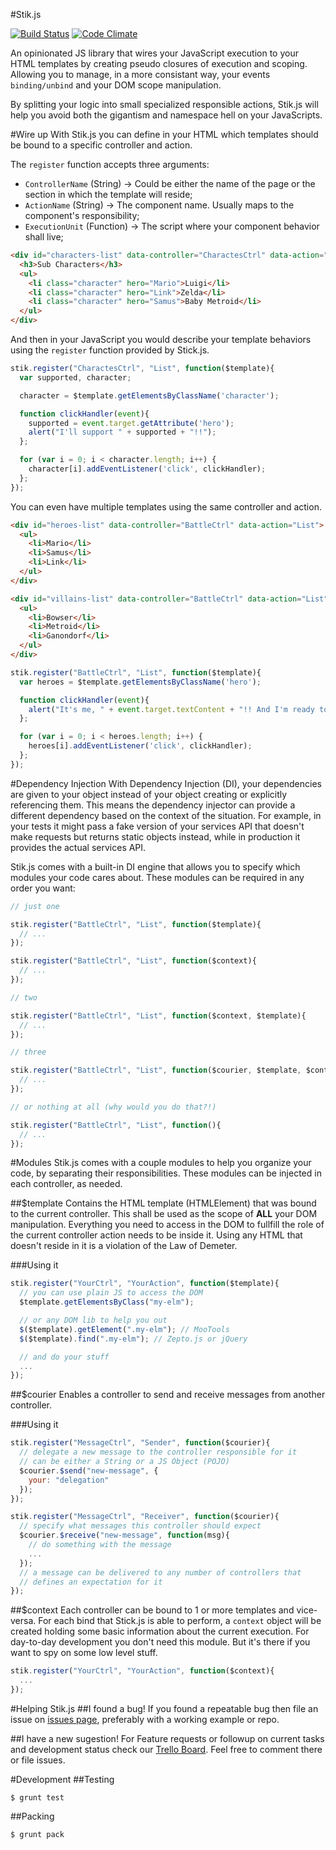 #Stik.js

[![Build Status](https://travis-ci.org/lukelex/stik.js.png?branch=master)](https://travis-ci.org/lukelex/stik.js) [![Code Climate](https://codeclimate.com/github/lukelex/stik.js.png)](https://codeclimate.com/github/lukelex/stik.js)

An opinionated JS library that wires your JavaScript execution to your HTML templates by creating pseudo closures of execution and scoping. Allowing you to manage, in a more consistant way, your events `binding/unbind` and your DOM scope manipulation.

By splitting your logic into small specialized responsible actions, Stik.js will help you avoid both the gigantism and namespace hell on your JavaScripts.

#Wire up
With Stik.js you can define in your HTML which templates should be bound to a specific controller and action.

The `register` function accepts three arguments:

* `ControllerName` (String) -> Could be either the name of the page or the section in which the template will reside;
* `ActionName` (String) -> The component name. Usually maps to the component's responsibility;
* `ExecutionUnit` (Function) -> The script where your component behavior shall live;

```html
<div id="characters-list" data-controller="CharactesCtrl" data-action="List">
  <h3>Sub Characters</h3>
  <ul>
    <li class="character" hero="Mario">Luigi</li>
    <li class="character" hero="Link">Zelda</li>
    <li class="character" hero="Samus">Baby Metroid</li>
  </ul>
</div>
```

And then in your JavaScript you would describe your template behaviors using the `register` function provided by Stick.js.

```javascript
stik.register("CharactesCtrl", "List", function($template){
  var supported, character;

  character = $template.getElementsByClassName('character');

  function clickHandler(event){
    supported = event.target.getAttribute('hero');
    alert("I'll support " + supported + "!!");
  };

  for (var i = 0; i < character.length; i++) {
    character[i].addEventListener('click', clickHandler);
  };
});
```

You can even have multiple templates using the same controller and action.

```html
<div id="heroes-list" data-controller="BattleCtrl" data-action="List">
  <ul>
    <li>Mario</li>
    <li>Samus</li>
    <li>Link</li>
  </ul>
</div>

<div id="villains-list" data-controller="BattleCtrl" data-action="List">
  <ul>
    <li>Bowser</li>
    <li>Metroid</li>
    <li>Ganondorf</li>
  </ul>
</div>
```

```javascript
stik.register("BattleCtrl", "List", function($template){
  var heroes = $template.getElementsByClassName('hero');

  function clickHandler(event){
    alert("It's me, " + event.target.textContent + "!! And I'm ready to fight!");
  };

  for (var i = 0; i < heroes.length; i++) {
    heroes[i].addEventListener('click', clickHandler);
  };
});
```

#Dependency Injection
With Dependency Injection (DI), your dependencies are given to your object instead of your object creating or explicitly referencing them. This means the dependency injector can provide a different dependency based on the context of the situation. For example, in your tests it might pass a fake version of your services API that doesn't make requests but returns static objects instead, while in production it provides the actual services API.

Stik.js comes with a built-in DI engine that allows you to specify which modules your code cares about. These modules can be required in any order you want:

```javascript
// just one

stik.register("BattleCtrl", "List", function($template){
  // ...
});

stik.register("BattleCtrl", "List", function($context){
  // ...
});

// two

stik.register("BattleCtrl", "List", function($context, $template){
  // ...
});

// three

stik.register("BattleCtrl", "List", function($courier, $template, $context){
  // ...
});

// or nothing at all (why would you do that?!)

stik.register("BattleCtrl", "List", function(){
  // ...
});
```

#Modules
Stik.js comes with a couple modules to help you organize your code, by separating their responsibilities. These modules can be injected in each controller, as needed.

##$template
Contains the HTML template (HTMLElement) that was bound to the current controller. This shall be used as the scope of **ALL** your DOM manipulation. Everything you need to access in the DOM to fullfill the role of the current controller action needs to be inside it. Using any HTML that doesn't reside in it is a violation of the Law of Demeter.

###Using it
```javascript
stik.register("YourCtrl", "YourAction", function($template){
  // you can use plain JS to access the DOM
  $template.getElementsByClass("my-elm");

  // or any DOM lib to help you out
  $($template).getElement(".my-elm"); // MooTools
  $($template).find(".my-elm"); // Zepto.js or jQuery

  // and do your stuff
  ...
});
```

##$courier
Enables a controller to send and receive messages from another controller.

###Using it
```javascript
stik.register("MessageCtrl", "Sender", function($courier){
  // delegate a new message to the controller responsible for it
  // can be either a String or a JS Object (POJO)
  $courier.$send("new-message", {
    your: "delegation"
  });
});

stik.register("MessageCtrl", "Receiver", function($courier){
  // specify what messages this controller should expect
  $courier.$receive("new-message", function(msg){
    // do something with the message
    ...
  });
  // a message can be delivered to any number of controllers that
  // defines an expectation for it
});
```

##$context
Each controller can be bound to 1 or more templates and vice-versa. For each bind that Stick.js is able to perform, a `context` object will be created holding some basic information about the current execution. For day-to-day development you don't need this module. But it's there if you want to spy on some low level stuff.

```javascript
stik.register("YourCtrl", "YourAction", function($context){
  ...
});
```

#Helping Stik.js
##I found a bug!
If you found a repeatable bug then file an issue on [issues page](https://github.com/lukelex/stik.js/issues), preferably with a working example or repo.

##I have a new sugestion!
For Feature requests or followup on current tasks and development status check our [Trello Board](https://trello.com/b/KKddbfdU/stik-js). Feel free to comment there or file issues.

#Development
##Testing
```shell
$ grunt test
```

##Packing
```shell
$ grunt pack
```
